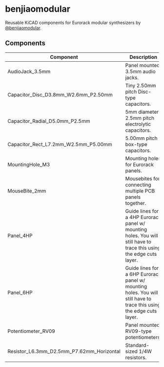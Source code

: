 # benjiaomodular
Reusable KiCAD components for Eurorack modular synthesizers by [@benjiaomodular](https://instagram.com/benjiaomodular).

## Components

| Component | Description |
| --- | ---|
| AudioJack_3.5mm | Panel mounted 3.5mm audio jacks. |
| Capacitor_Disc_D3.8mm_W2.6mm_P2.50mm | Tiny 2.50mm pitch Disc-type capacitors. |
| Capacitor_Radial_D5.0mm_P2.5mm | 5mm diameter, 2.5mm pitch electrolytic capacitors. |
| Capacitor_Rect_L7.2mm_W2.5mm_P5.00mm | 5.00mm pitch box-type capacitors. |
| MountingHole_M3 | Mounting holes for Eurorack panels. |
| MouseBite_2mm | Mousebites for connecting multiple PCB panels together. |
| Panel_4HP | Guide lines for a 4HP Eurorack panel w/ mounting holes. You will still have to trace this using the edge cuts layer. |
| Panel_6HP | Guide lines for a 6HP Eurorack panel w/ mounting holes. You will still have to trace this using the edge cuts layer. |
| Potentiometer_RV09 | Panel mounted RV09-type potentiometers. |
| Resistor_L6.3mm_D2.5mm_P7.62mm_Horizontal | Standard-sized 1/4W resistors. |
